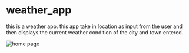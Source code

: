 # weather_app
this is a weather app. this app take in location
as input from the user and then displays the current 
weather condition of the city and town entered.



![home page](./assets/home.png)
